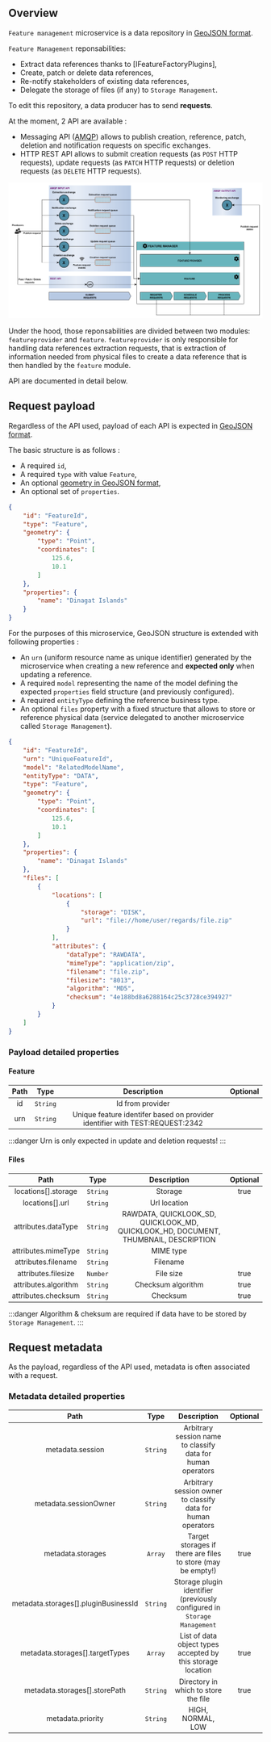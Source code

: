 

## Overview

`Feature management` microservice is a data repository in [GeoJSON format](https://geojson.org/).

`Feature Management` reponsabilities:

* Extract data references thanks to [IFeatureFactoryPlugins],
* Create, patch or delete data references,
* Re-notify stakeholders of existing data references,
* Delegate the storage of files (if any) to `Storage Management`.

To edit this repository, a data producer has to send **requests**.

At the moment, 2 API are available :

* Messaging API ([AMQP](https://www.amqp.org/)) allows to publish creation, reference, patch, deletion and notification requests on specific exchanges.
* HTTP REST API allows to submit creation requests (as `POST` HTTP requests), update requests (as `PATCH` HTTP requests) or deletion requests (as `DELETE` HTTP requests).

![Feature management architectural concepts](/schemas/feature_management/architectural_concepts_fem.png)

Under the hood, those reponsabilities are divided between two modules: `featureprovider` and `feature`. `featureprovider` is only responsible for handling data references extraction requests, that is extraction of information needed from physical files to create a data reference that is then handled by the `feature` module.

API are documented in detail below.

## Request payload

Regardless of the API used, payload of each API is expected in [GeoJSON format](https://geojson.org/).

The basic structure is as follows :

* A required `id`,
* A required `type` with value `Feature`,
* An optional [geometry in GeoJSON format](https://tools.ietf.org/html/rfc7946#section-3.1),
* An optional set of `properties`.

```json
{
    "id": "FeatureId",
    "type": "Feature",
    "geometry": {
        "type": "Point",
        "coordinates": [
            125.6,
            10.1
        ]
    },
    "properties": {
        "name": "Dinagat Islands"
    }
}
```

For the purposes of this microservice, GeoJSON structure is extended  with following properties :

* An `urn` (uniform resource name as unique identifier) generated by the microservice when creating a new reference and **expected only** when updating a reference.
* A required `model` representing the name of the model defining the expected `properties` field structure (and previously configured).
* A required `entityType` defining the reference business type.
* An optional `files` property with a fixed structure that allows to store or reference physical data (service delegated to another microservice called `Storage Management`).

```json
{
    "id": "FeatureId",
    "urn": "UniqueFeatureId",
    "model": "RelatedModelName",
    "entityType": "DATA",
    "type": "Feature",
    "geometry": {
        "type": "Point",
        "coordinates": [
            125.6,
            10.1
        ]
    },
    "properties": {
        "name": "Dinagat Islands"
    },
    "files": [
        {
            "locations": [
                {
                    "storage": "DISK",
                    "url": "file://home/user/regards/file.zip"
                }
            ],
            "attributes": {
                "dataType": "RAWDATA",
                "mimeType": "application/zip",
                "filename": "file.zip",
                "filesize": "8013",
                "algorithm": "MD5",
                "checksum": "4e188bd8a6288164c25c3728ce394927"
            }
        }
    ]
}
```

<a name="payloadppt"></a>

### Payload detailed properties

#### Feature

|Path|Type|Description|Optional|
|:--:|:--:|:---------:|:------:|
|id| `String` |Id from provider|
|urn| `String` |Unique feature identifer based on provider identifier with TEST:REQUEST:2342|


:::danger
Urn is only expected in update and deletion requests!
:::

#### Files

|Path|Type|Description|Optional|
|:--:|:--:|:---------:|:------:|
|locations[].storage| `String` |Storage|true|
|locations[].url| `String` |Url location||
|attributes.dataType| `String` |RAWDATA, QUICKLOOK_SD, QUICKLOOK_MD, QUICKLOOK_HD, DOCUMENT, THUMBNAIL, DESCRIPTION||
|attributes.mimeType| `String` |MIME type||
|attributes.filename| `String` |Filename||
|attributes.filesize| `Number` |File size|true|
|attributes.algorithm| `String` |Checksum algorithm|true|
|attributes.checksum| `String` |Checksum|true|


:::danger
Algorithm & cheksum are required if data have to be stored by `Storage Management`.
:::

<a name="metadatappt"></a>

## Request metadata

As the payload, regardless of the API used, metadata is often associated with a request. 

### Metadata detailed properties

|Path|Type|Description|Optional|
|:--:|:--:|:---------:|:------:|
|metadata.session| `String` |Arbitrary session name to classify data for human operators||
|metadata.sessionOwner| `String` |Arbitrary session owner to classify data for human operators||
|metadata.storages| `Array` |Target storages if there are files to store (may be empty!)| true|
|metadata.storages[].pluginBusinessId| `String` |Storage plugin identifier (previously configured in `Storage Management`||
|metadata.storages[].targetTypes| `Array` |List of data object types accepted by this storage location| true|
|metadata.storages[].storePath| `String` |Directory in which to store the file| true|
|metadata.priority| `String` |HIGH, NORMAL, LOW||

